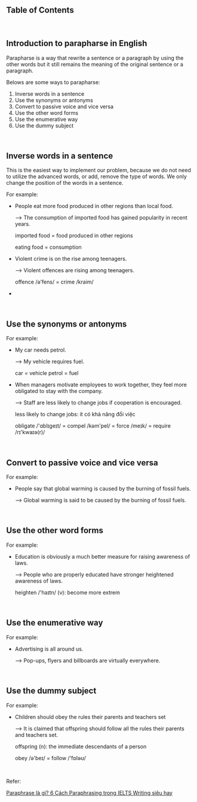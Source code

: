 



<br>

## Table of Contents




<br>

## Introduction to parapharse in English

Parapharse is a way that rewrite a sentence or a paragraph by using the other words but it still remains the meaning of the original sentence or a paragraph.

Belows are some ways to parapharse:
1. Inverse words in a sentence
2. Use the synonyms or antonyms
3. Convert to passive voice and vice versa
4. Use the other word forms
5. Use the enumerative way
6. Use the dummy subject


<br>

## Inverse words in a sentence

This is the easiest way to implement our problem, because we do not need to utilize the advanced words, or add, remove the type of words. We only change the position of the words in a sentence.

For example:

- People eat more food produced in other regions than local food.
    
    --> The consumption of imported food has gained popularity in recent years.

    imported food = food produced in other regions

    eating food = consumption

- Violent crime is on the rise among teenagers.

    --> Violent offences are rising among teenagers.

    offence /ə'fens/ = crime /kraim/

- 

<br>

## Use the synonyms or antonyms

For example:

- My car needs petrol.

    --> My vehicle requires fuel.

    car = vehicle
    petrol = fuel

- When managers motivate employees to work together, they feel more obligated to stay with the company.

    --> Staff are less likely to change jobs if cooperation is encouraged.

    less likely to change jobs: ít có khả năng đổi việc

    obligate /'ɑblɪgeɪt/ = compel /kəm'pel/ = force /meɪk/ = require /rɪ'kwaɪə(r)/


<br>

## Convert to passive voice and vice versa

For example:

- People say that global warming is caused by the burning of fossil fuels.

    --> Global warming is said to be caused by the burning of fossil fuels.


<br>

## Use the other word forms

For example:

- Education is obviously a much better measure for raising awareness of laws.

    --> People who are properly educated have stronger heightened awareness of laws.

    heighten /'haɪtn/ (v): become more extrem


<br>

## Use the enumerative way

For example:

- Advertising is all around us.

    --> Pop-ups, flyers and billboards are virtually everywhere.



<br>

## Use the dummy subject

For example:

- Children should obey the rules their parents and teachers set

    --> It is claimed that offspring should follow all the rules their parents and teachers set.

    offspring (n): the immediate descendants of a person

    obey /ə'beɪ/ = follow /'fɒləʊ/

<br>

Refer:

[Paraphrase là gì? 6 Cách Paraphrasing trong IELTS Writing siêu hay](https://www.ieltsvietop.vn/tu-hoc-ielts/writing/cach-paraphrasing-trong-ielts-writing/)